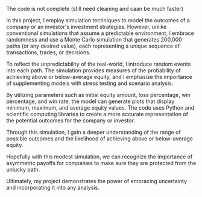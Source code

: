The code is not complete (still need cleaning and caan be much faster)

In this project, I employ simulation techniques to model the outcomes of a company or an investor's investment strategies. However, unlike conventional simulations that assume a predictable environment, I embrace randomness and use a Monte Carlo simulation that generates 200,000 paths (or any desired value), each representing a unique sequence of transactions, trades, or decisions.

To reflect the unpredictability of the real-world, I introduce random events into each path. The simulation provides measures of the probability of achieving above or below-average equity, and I emphasize the importance of supplementing models with stress testing and scenario analysis.

By utilizing parameters such as initial equity amount, loss percentage, win percentage, and win rate, the model can generate plots that display minimum, maximum, and average equity values. The code uses Python and scientific computing libraries to create a more accurate representation of the potential outcomes for the company or investor.

Through this simulation, I gain a deeper understanding of the range of possible outcomes and the likelihood of achieving above or below-average equity. 

Hopefully with this modest simulation, we can recognize the importance of asymmetric payoffs for companies to make sure they are protected from the unlucky path. 

Ultimately, my project demonstrates the power of embracing uncertainty and incorporating it into any analysis.
